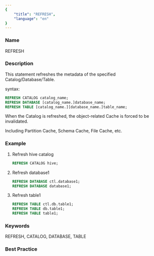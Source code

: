 ```yaml
---
{
    "title": "REFRESH",
    "language": "en"
}
---
```


<!--
Licensed to the Apache Software Foundation (ASF) under one
or more contributor license agreements.  See the NOTICE file
distributed with this work for additional information
regarding copyright ownership.  The ASF licenses this file
to you under the Apache License, Version 2.0 (the
"License"); you may not use this file except in compliance
with the License.  You may obtain a copy of the License at

  http://www.apache.org/licenses/LICENSE-2.0

Unless required by applicable law or agreed to in writing,
software distributed under the License is distributed on an
"AS IS" BASIS, WITHOUT WARRANTIES OR CONDITIONS OF ANY
KIND, either express or implied.  See the License for the
specific language governing permissions and limitations
under the License.
-->



### Name

REFRESH

### Description

This statement refreshes the metadata of the specified Catalog/Database/Table.

syntax:

```sql
REFRESH CATALOG catalog_name;
REFRESH DATABASE [catalog_name.]database_name;
REFRESH TABLE [catalog_name.][database_name.]table_name;
```

When the Catalog is refreshed, the object-related Cache is forced to be invalidated.

Including Partition Cache, Schema Cache, File Cache, etc.

### Example

1. Refresh hive catalog

    ```sql
    REFRESH CATALOG hive;
    ```

2. Refresh database1

    ```sql
    REFRESH DATABASE ctl.database1;
    REFRESH DATABASE database1;
    ```

3. Refresh table1

    ```sql
    REFRESH TABLE ctl.db.table1;
    REFRESH TABLE db.table1;
    REFRESH TABLE table1;
    ```

### Keywords

REFRESH, CATALOG, DATABASE, TABLE

### Best Practice

